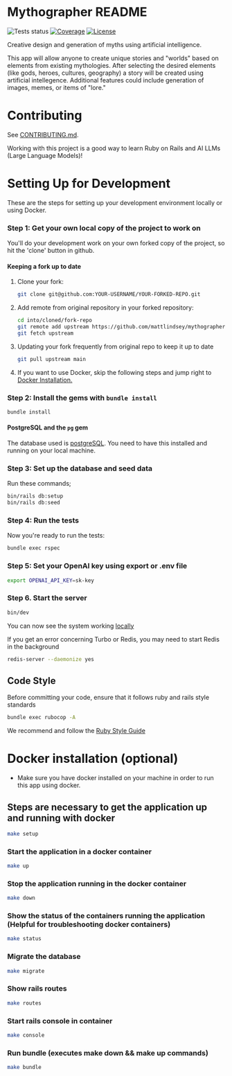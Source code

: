 # Mythographer README

![Tests status](https://github.com/mattlindsey/mythographer/actions/workflows/ci.yml/badge.svg?branch=main)
[![Coverage](https://mattlindsey.github.io/mythographer/coverage_badge_total.svg)](https://mattlindsey.github.io/mythographer/index.html)
[![License](https://img.shields.io/badge/license-MIT-green.svg)](https://github.com/mattlindsey/mythographer/blob/main/LICENSE)

Creative design and generation of myths using artificial intelligence.

This app will allow anyone to create unique stories and "worlds" based on elements from existing mythologies.
After selecting the desired elements (like gods, heroes, cultures, geography) a story will be created using artificial intellegence.
Additional features could include generation of images, memes, or items of "lore."

# Contributing

See [CONTRIBUTING.md](https://github.com/mattlindsey/mythographer/blob/main/CONTRIBUTING.md).

Working with this project is a good way to learn Ruby on Rails and AI LLMs (Large Language Models)!

# Setting Up for Development

These are the steps for setting up your development environment locally or using Docker.

### Step 1: Get your own local copy of the project to work on

You'll do your development work on your own forked copy of the project, so hit the 'clone' button in github.

#### Keeping a fork up to date

1. Clone your fork:

   ```bash
   git clone git@github.com:YOUR-USERNAME/YOUR-FORKED-REPO.git
   ```

2. Add remote from original repository in your forked repository:

   ```bash
   cd into/cloned/fork-repo
   git remote add upstream https://github.com/mattlindsey/mythographer.git
   git fetch upstream
   ```

3. Updating your fork frequently from original repo to keep it up to date

   ```bash
   git pull upstream main
   ```

4. If you want to use Docker, skip the following steps and jump right to [Docker Installation.](#docker-installation-optional)

### Step 2: Install the gems with `bundle install`

```bash
bundle install
```

#### PostgreSQL and the `pg` gem

The database used is [postgreSQL](https://www.postgresql.org/). You need to have this installed and running on your local machine.

### Step 3: Set up the database and seed data

Run these commands;

```bash
bin/rails db:setup
bin/rails db:seed
```

### Step 4: Run the tests

Now you're ready to run the tests:

```bash
bundle exec rspec
```

### Step 5: Set your OpenAI key using export or .env file

```bash
export OPENAI_API_KEY=sk-key
```

### Step 6. Start the server

```bash
bin/dev
```

You can now see the system working [locally](http://localhost:3000)

If you get an error concerning Turbo or Redis, you may need to start Redis in the background

```bash
redis-server --daemonize yes
```

## Code Style

Before committing your code, ensure that it follows ruby and rails style standards

```bash
bundle exec rubocop -A
```

We recommend and follow the [Ruby Style Guide](https://github.com/rubocop-hq/ruby-style-guide)

# Docker installation (optional)

- Make sure you have docker installed on your machine in order to run this app using docker.

## Steps are necessary to get the application up and running with docker

```bash
make setup
```

### Start the application in a docker container

```bash
make up
```

### Stop the application running in the docker container

```bash
make down
```

### Show the status of the containers running the application (Helpful for troubleshooting docker containers)

```bash
make status
```

### Migrate the database

```bash
make migrate
```

### Show rails routes

```bash
make routes
```

### Start rails console in container

```bash
make console
```

### Run bundle (executes make down && make up commands)

```bash
make bundle
```
